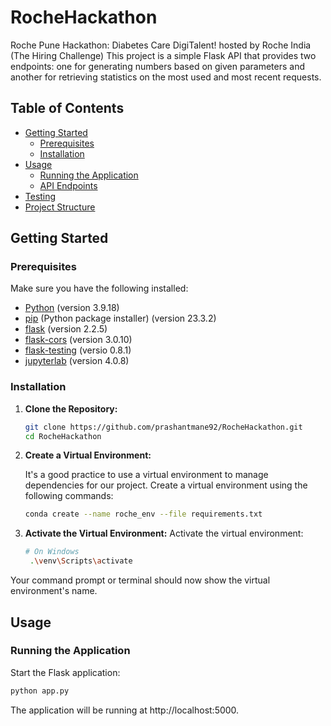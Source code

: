 # RocheHackathon
Roche Pune Hackathon: Diabetes Care DigiTalent! hosted by Roche India (The Hiring Challenge)
This project is a simple Flask API that provides two endpoints: one for generating numbers based on given parameters and another for retrieving statistics on the most used and most recent requests.
## Table of Contents

- [Getting Started](#getting-started)
  - [Prerequisites](#prerequisites)
  - [Installation](#installation)
- [Usage](#usage)
  - [Running the Application](#running-the-application)
  - [API Endpoints](#api-endpoints)
- [Testing](#testing)
- [Project Structure](#project-structure)

## Getting Started

### Prerequisites

Make sure you have the following installed:

- [Python](https://www.python.org/) (version 3.9.18)
- [pip](https://anaconda.org/anaconda/pip) (Python package installer) (version 23.3.2)
- [flask](https://anaconda.org/anaconda/flask) (version 2.2.5)
- [flask-cors](https://anaconda.org/anaconda/flask-cors) (version 3.0.10)
- [flask-testing](https://anaconda.org/conda-forge/flask-testing) (versio 0.8.1)
- [jupyterlab](https://anaconda.org/conda-forge/jupyterlab) (version 4.0.8)

### Installation
1. **Clone the Repository:**

   ```bash
   git clone https://github.com/prashantmane92/RocheHackathon.git
   cd RocheHackathon

2. **Create a Virtual Environment:**

    It's a good practice to use a virtual environment to manage dependencies for our project.
    Create a virtual environment using the following commands:
    ```bash
    conda create --name roche_env --file requirements.txt
3. **Activate the Virtual Environment:**
   Activate the virtual environment:
   ```bash
   # On Windows
    .\venv\Scripts\activate
  Your command prompt or terminal should now show the virtual environment's name.

## Usage

### Running the Application

Start the Flask application:
  ```bash
  python app.py
  ```
The application will be running at http://localhost:5000.

